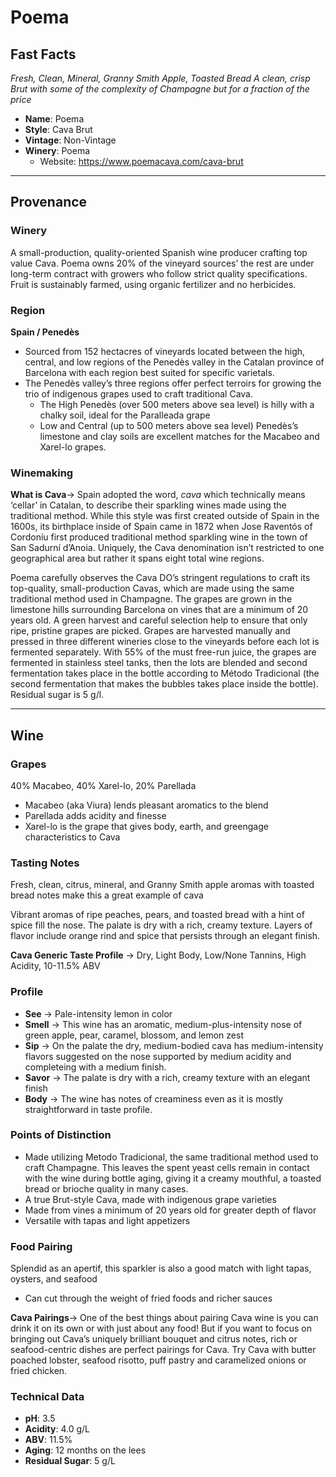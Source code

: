 # Poema
## Fast Facts
*Fresh, Clean, Mineral, Granny Smith Apple, Toasted Bread*
*A clean, crisp Brut with some of the complexity of Champagne but for a fraction of the price*
 - **Name**: Poema
 - **Style**: Cava Brut
 - **Vintage**: Non-Vintage
 - **Winery**: Poema
     - Website: https://www.poemacava.com/cava-brut
- - - -

## Provenance
### Winery 
A small-production, quality-oriented Spanish wine producer crafting top value Cava. Poema owns 20% of the vineyard sources’ the rest are under long-term contract with growers who follow strict quality specifications. Fruit is sustainably farmed, using organic fertilizer and no herbicides.

### Region
**Spain / Penedès**
 - Sourced from 152 hectacres of vineyards located between the high, central, and low regions of the Penedès valley in the Catalan province of Barcelona with each region best suited for specific varietals.
 - The Penedès valley’s three regions offer perfect terroirs for growing the trio of indigenous grapes used to craft traditional Cava.
   - The High Penedès (over 500 meters above sea level) is hilly with a chalky soil, ideal for the Paralleada grape
   - Low and Central (up to 500 meters above sea level) Penedès’s limestone and clay soils are excellent matches for the Macabeo and Xarel-lo grapes.

### Winemaking 
**What is Cava**→ Spain adopted the word, *cava* which technically means ‘cellar’ in Catalan, to describe their sparkling wines made using the traditional method. While this style was first created outside of Spain in the 1600s, its birthplace inside of Spain came in 1872 when Jose Raventós of Cordoníu first produced traditional method sparkling wine in the town of San Sadurní d’Anoia. Uniquely, the Cava denomination isn’t restricted to one geographical area but rather it spans eight total wine regions.

Poema carefully observes the Cava DO’s stringent regulations to craft its top-quality, small-production Cavas, which are made using the same traditional method used in Champagne. The grapes are grown in the limestone hills surrounding Barcelona on vines that are a minimum of 20 years old. A green harvest and careful selection help to ensure that only ripe, pristine grapes are picked. Grapes are harvested manually and pressed in three different wineries close to the vineyards before each lot is fermented separately. With 55% of the must free-run juice, the grapes are fermented in stainless steel tanks, then the lots are blended and second fermentation takes place in the bottle according to Método Tradicional (the second fermentation that makes the bubbles takes place inside the bottle). Residual sugar is 5 g/l.
- - - -

## Wine
### Grapes
40% Macabeo, 40% Xarel-lo, 20% Parellada
 - Macabeo (aka Viura) lends pleasant aromatics to the blend 
 - Parellada adds acidity and finesse
 - Xarel-lo is the grape that gives body, earth, and greengage characteristics to Cava

### Tasting Notes
Fresh, clean, citrus, mineral, and Granny Smith apple aromas with toasted bread notes make this a great example of cava

Vibrant aromas of ripe peaches, pears, and toasted bread with a hint of spice fill the nose. The palate is dry with a rich, creamy texture. Layers of flavor include orange rind and spice that persists through an elegant finish.

**Cava Generic Taste Profile** → Dry, Light Body, Low/None Tannins, High Acidity, 10-11.5% ABV

### Profile
 - **See** → Pale-intensity lemon in color
 - **Smell** → This wine has an aromatic, medium-plus-intensity nose of green apple, pear, caramel, blossom, and lemon zest
 - **Sip** → On the palate the dry, medium-bodied cava has medium-intensity flavors suggested on the nose supported by medium acidity and completeing with a medium finish.
 - **Savor** → The palate is dry with a rich, creamy texture with an elegant finish
 - **Body** → The wine has notes of creaminess even as it is mostly straightforward in taste profile.

### Points of Distinction
 - Made utilizing Metodo Tradicional, the same traditional method used to craft Champagne. This leaves the spent yeast cells remain in contact with the wine during bottle aging, giving it a creamy mouthful, a toasted bread or brioche quality in many cases.
 - A true Brut-style Cava, made with indigenous grape varieties
 - Made from vines a minimum of 20 years old for greater depth of flavor
 - Versatile with tapas and light appetizers

### Food Pairing
Splendid as an apertif, this sparkler is also a good match with light tapas, oysters, and seafood
 - Can cut through the weight of fried foods and richer sauces

**Cava Pairings**→ One of the best things about pairing Cava wine is you can drink it on its own or with just about any food! But if you want to focus on bringing out Cava’s uniquely brilliant bouquet and citrus notes, rich or seafood-centric dishes are perfect pairings for Cava. Try Cava with butter poached lobster, seafood risotto, puff pastry and caramelized onions or fried chicken.

### Technical Data
 - **pH**: 3.5
 - **Acidity**: 4.0 g/L
 - **ABV**: 11.5%
 - **Aging**: 12  months on the lees
 - **Residual Sugar**: 5 g/L
